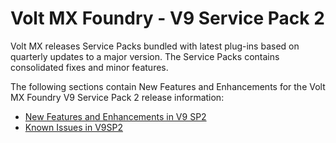                            

Volt MX  Foundry - V9 Service Pack 2
==================================

Volt MX  releases Service Packs bundled with latest plug-ins based on quarterly updates to a major version. The Service Packs contains consolidated fixes and minor features.

The following sections contain New Features and Enhancements for the Volt MX Foundry V9 Service Pack 2 release information:

*   [New Features and Enhancements in V9 SP2](V9SP2_New_Features.md)
*   [Known Issues in V9SP2](V9SP2_Knownissues.md)

